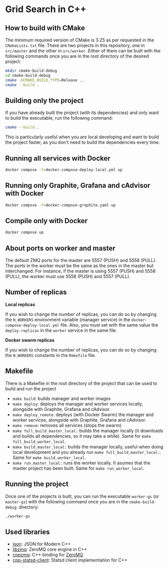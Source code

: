 # Grid Search in C++

## How to build with CMake

The minimum required version of CMake is 3.25 as per requested in the `CMakeLists.txt` file.
There are two projects in this repository, one in `src/master` and the other in `src/worker`. Either of them can be built with the 
following commands once you are in the root directory of the desired project:

```bash
mkdir cmake-build-debug
cd cmake-build-debug
cmake -DCMAKE_BUILD_TYPE=Release ..
cmake --build .
```

## Building only the project

If you have already built the project (with its dependencies) and only want to build the executable, run the following command:

```bash
cmake --build .
```

This is particularly useful when you are local developing and want to build the project faster, as you don't need to build the dependencies every time.

## Running all services with Docker

```bash
docker compose -f=docker-compose-deploy-local.yml up
```

## Running only Graphite, Grafana and cAdvisor with Docker

```bash
docker compose -f=docker-compose-graphite.yaml up
```

## Compile only with Docker

```bash
docker compose up
```

## About ports on worker and master

The default ZMQ ports for the master are 5557 (PUSH) and 5558 (PULL). The ports in the worker must be the same as the ones in the master but interchanged.
For instance, if the master is using 5557 (PUSH) and 5558 (PULL), the worker must use 5558 (PUSH) and 5557 (PULL).

## Number of replicas

**Local replicas**

If you wish to change the number of replicas, you can do so by changing the `N_WORKERS` environment variable (manager service) in the `docker-compose-deploy-local.yml` file.
Also, you must set with the same value the `deploy.replicas` in the `worker` service in the same file.

**Docker swarm replicas**

If you wish to change the number of replicas, you can do so by changing the `N_WORKERS` constants in the `Makefile` file.

## Makefile

There is a Makefile in the root directory of the project that can be used to build and run the project

- `make build`: builds manager and worker images
- `make deploy`: deploys the manager and worker services locally, alongside with Graphite, Grafana and cAdvisor.
- `make deploy_remote`: deploys (with Docker Swarm) the manager and worker services, alongside with Graphite, Grafana and cAdvisor.
- `make remove`: removes all services (stops the swarm)
- `make full_build_master_local:`  builds the manager locally (it downloads and builds all dependencies, so it may take a while). Same for `make full_build_worker_local`.
- `make build_master_local:` builds the manager locally, useful when doing local development and you already run `make full_build_master_local:`. Same for `make build_worker_local`.
- `make run_master_local:` runs the worker locally. It asumes that the master project has been built. Same for `make run_worker_local`.

## Running the project

Once one of the projects is built, you can run the executable `worker-gs` (or `master-gs`) with the following command
once you are in the `cmake-build-debug `directory:

```bash
./worker-gs
```

## Used libraries

- [json](https://github.com/nlohmann/json): JSON for Modern C++
- [libzmq](https://github.com/zeromq/libzmq): ZeroMQ core engine in C++
- [cppzmq](https://github.com/zeromq/cppzmq): C++ binding for [ZeroMQ](https://zeromq.org/)
- [cpp-statsd-client](https://github.com/vthiery/cpp-statsd-client): Statsd client implementation for C++
